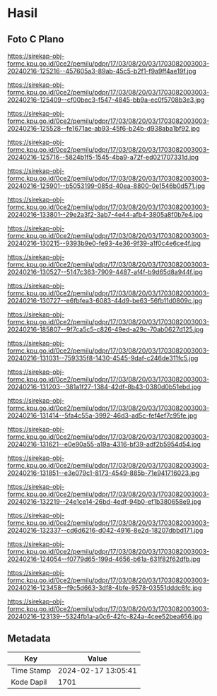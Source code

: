 # Hasil

## Foto C Plano

https://sirekap-obj-formc.kpu.go.id/0ce2/pemilu/pdpr/17/03/08/20/03/1703082003003-20240216-125216--457605a3-89ab-45c5-b2f1-f9a9ff4ae19f.jpg

https://sirekap-obj-formc.kpu.go.id/0ce2/pemilu/pdpr/17/03/08/20/03/1703082003003-20240216-125409--cf00bec3-f547-4845-bb9a-ec0f5708b3e3.jpg

https://sirekap-obj-formc.kpu.go.id/0ce2/pemilu/pdpr/17/03/08/20/03/1703082003003-20240216-125528--fe1671ae-ab93-45f6-b24b-d938aba1bf92.jpg

https://sirekap-obj-formc.kpu.go.id/0ce2/pemilu/pdpr/17/03/08/20/03/1703082003003-20240216-125716--5824b1f5-1545-4ba9-a72f-ed021707331d.jpg

https://sirekap-obj-formc.kpu.go.id/0ce2/pemilu/pdpr/17/03/08/20/03/1703082003003-20240216-125901--b5053199-085d-40ea-8800-0e1546b0d571.jpg

https://sirekap-obj-formc.kpu.go.id/0ce2/pemilu/pdpr/17/03/08/20/03/1703082003003-20240216-133801--29e2a3f2-3ab7-4e44-afb4-3805a8f0b7e4.jpg

https://sirekap-obj-formc.kpu.go.id/0ce2/pemilu/pdpr/17/03/08/20/03/1703082003003-20240216-130215--9393b9e0-fe93-4e36-9f39-a1f0c4e6ce4f.jpg

https://sirekap-obj-formc.kpu.go.id/0ce2/pemilu/pdpr/17/03/08/20/03/1703082003003-20240216-130527--5147c363-7909-4487-af4f-b9d65d8a944f.jpg

https://sirekap-obj-formc.kpu.go.id/0ce2/pemilu/pdpr/17/03/08/20/03/1703082003003-20240216-130727--e6fbfea3-6083-44d9-be63-56fb11d0809c.jpg

https://sirekap-obj-formc.kpu.go.id/0ce2/pemilu/pdpr/17/03/08/20/03/1703082003003-20240216-185807--9f7ca5c5-c826-49ed-a29c-70ab0627d125.jpg

https://sirekap-obj-formc.kpu.go.id/0ce2/pemilu/pdpr/17/03/08/20/03/1703082003003-20240216-131031--759335f8-1430-4545-9daf-c246de311fc5.jpg

https://sirekap-obj-formc.kpu.go.id/0ce2/pemilu/pdpr/17/03/08/20/03/1703082003003-20240216-131203--381a1f27-1384-42df-8b43-0380d0b51ebd.jpg

https://sirekap-obj-formc.kpu.go.id/0ce2/pemilu/pdpr/17/03/08/20/03/1703082003003-20240216-131414--5fa4c55a-3992-46d3-ad5c-fef4ef7c95fe.jpg

https://sirekap-obj-formc.kpu.go.id/0ce2/pemilu/pdpr/17/03/08/20/03/1703082003003-20240216-131621--e0e90a55-a19a-4316-bf39-adf2b5954d54.jpg

https://sirekap-obj-formc.kpu.go.id/0ce2/pemilu/pdpr/17/03/08/20/03/1703082003003-20240216-131851--e3e079c1-8173-4549-885b-71e941716023.jpg

https://sirekap-obj-formc.kpu.go.id/0ce2/pemilu/pdpr/17/03/08/20/03/1703082003003-20240216-132219--24e1ce14-26bd-4edf-94b0-ef1b380658e9.jpg

https://sirekap-obj-formc.kpu.go.id/0ce2/pemilu/pdpr/17/03/08/20/03/1703082003003-20240216-132337--cd6d6216-d042-4916-8e2d-18207dbbd171.jpg

https://sirekap-obj-formc.kpu.go.id/0ce2/pemilu/pdpr/17/03/08/20/03/1703082003003-20240216-124054--f0779d65-199d-4656-b61a-631f82f62dfb.jpg

https://sirekap-obj-formc.kpu.go.id/0ce2/pemilu/pdpr/17/03/08/20/03/1703082003003-20240216-123458--f9c5d663-3df8-4bfe-9578-03551dddc6fc.jpg

https://sirekap-obj-formc.kpu.go.id/0ce2/pemilu/pdpr/17/03/08/20/03/1703082003003-20240216-123139--5324fb1a-a0c6-42fc-824a-4cee52bea656.jpg


## Metadata

| Key        | Value               |
| ---------- | ------------------- |
| Time Stamp | 2024-02-17 13:05:41 |
| Kode Dapil | 1701                |



